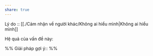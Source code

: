 ```yaml
---
share: true
---
```

Lý do :: [[./Cảm nhận về người khác/Không ai hiểu mình|Không ai hiểu mình]]

Hệ quả của vấn đề này:


%%
Giải pháp gợi ý:: 
%%

